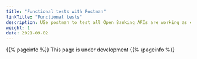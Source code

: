 ```yaml
---
title: "Functional tests with Postman"
linkTitle: "Functional tests"
description: USe postman to test all Open Banking APIs are working as expected
weight: 1
date: 2021-09-02
---
```


{{% pageinfo %}}
This page is under development
{{% /pageinfo %}}